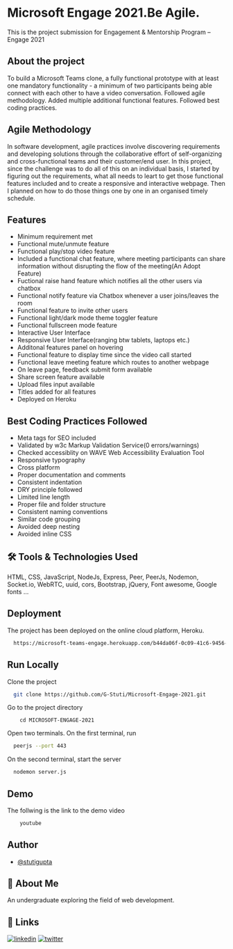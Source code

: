 # Microsoft Engage 2021.Be Agile.
This is the project submission for Engagement &amp; Mentorship Program – Engage 2021

## About the project
To build a Microsoft Teams clone, a fully functional prototype with at least one mandatory functionality - a minimum of two participants being able connect with each other to have a video conversation. 
Followed agile methodology. Added multiple additional functional features. Followed best coding practices.

## Agile Methodology
In software development, agile practices involve discovering requirements and developing solutions through the collaborative effort of self-organizing and cross-functional teams and their customer/end user.
In this project, since the challenge was to do all of this on an individual basis, I started by figuring out the requirements, what all needs to leart to get those functional features included and to create a responsive and interactive webpage. Then I planned on how to do those things one by one in an organised timely schedule.

## Features
- Minimum requirement met
- Functional mute/unmute feature
- Functional play/stop video feature
- Included a functional chat feature, where meeting participants can share information without disrupting the flow of the meeting(An Adopt Feature)
- Fuctional raise hand feature which notifies all the other users via chatbox
- Functional notify feature via Chatbox whenever a user joins/leaves the room 
- Functional feature to invite other users
- Functional light/dark mode theme toggler feature
- Functional fullscreen mode feature
- Interactive User Interface 
- Responsive User Interface(ranging btw tablets, laptops etc.)
- Additonal features panel on hovering
- Functional feature to display time since the video call started
- Functional leave meeting feature which routes to another webpage 
- On leave page, feedback submit form available
- Share screen feature available
- Upload files input available
- Titles added for all features 
- Deployed on Heroku

## Best Coding Practices Followed 
- Meta tags for SEO included
- Validated by w3c Markup Validation Service(0 errors/warnings)
- Checked accessiblity on WAVE Web Accessibility Evaluation Tool
- Responsive typography
- Cross platform
- Proper documentation and comments 
- Consistent indentation
- DRY principle followed
- Limited line length
- Proper file and folder structure
- Consistent naming conventions
- Similar code grouping
- Avoided deep nesting
- Avoided inline CSS
  
## 🛠 Tools & Technologies Used 
HTML, CSS, JavaScript, NodeJs, Express, Peer, PeerJs, Nodemon, Socket.io, WebRTC, uuid, cors, Bootstrap, jQuery, Font awesome, Google fonts ...

## Deployment
The project has been deployed on the online cloud platform, Heroku.
```bash
  https://microsoft-teams-engage.herokuapp.com/b44da06f-0c09-41c6-9456-2234a65d8ebf
```
## Run Locally
Clone the project
```bash
  git clone https://github.com/G-Stuti/Microsoft-Engage-2021.git
```
Go to the project directory
```
    cd MICROSOFT-ENGAGE-2021
```
Open two terminals. On the first terminal, run
```bash
  peerjs --port 443
```
On the second terminal, start the server
```bash
  nodemon server.js
```

## Demo
The follwing is the link to the demo video
```bash 
    youtube
```
## Author
- [@stutigupta](https://github.com/G-Stuti)

## 🚀 About Me
An undergraduate exploring the field of web development.
 
## 🔗 Links
[![linkedin](https://img.shields.io/badge/linkedin-0A66C2?style=for-the-badge&logo=linkedin&logoColor=white)](https://www.linkedin.com/in/stuti-gupta-1564b01ab/)
[![twitter](https://img.shields.io/badge/twitter-1DA1F2?style=for-the-badge&logo=twitter&logoColor=white)](https://twitter.com/Stuti55083095)

  